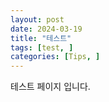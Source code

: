 ```yaml
---
layout: post
date: 2024-03-19
title: "테스트"
tags: [test, ]
categories: [Tips, ]
---
```



테스트 페이지 입니다.

